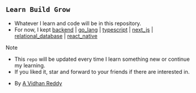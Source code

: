 ## `Learn Build Grow`

- Whatever I learn and code will be in this repository.
- For now, I kept [backend](https://github.com/AVidhanR/LearnBuildGrow/tree/main/backend) | [go_lang](https://github.com/AVidhanR/LearnBuildGrow/tree/main/go_lang) | [typescript](https://github.com/AVidhanR/LearnBuildGrow/tree/main/typescript) | [next_js](https://github.com/AVidhanR/LearnBuildGrow/tree/main/next_js) | [relational_database](https://github.com/AVidhanR/LearnBuildGrow/tree/main/relational_database) | [react_native](https://github.com/AVidhanR/LearnBuildGrow/tree/main/react_native)

> [!NOTE]
>
> - This `repo` will be updated every time I learn something new or continue my learning.
> - If you liked it, star and forward to your friends if there are interested in.

- By [A Vidhan Reddy](https://linkedin.com/in/AVidhanR)
